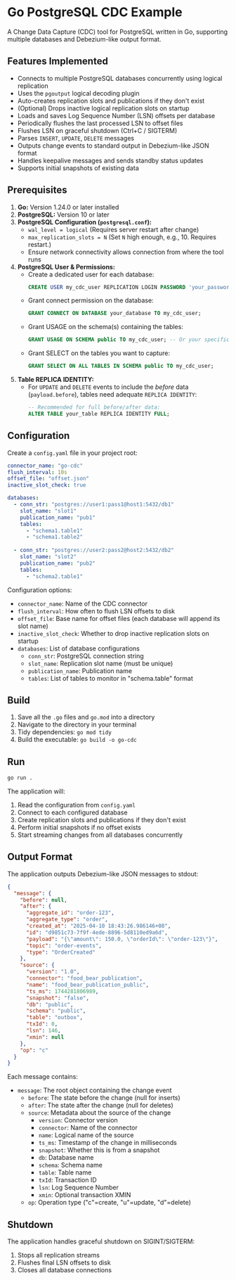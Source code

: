 # Go PostgreSQL CDC Example

A Change Data Capture (CDC) tool for PostgreSQL written in Go, supporting multiple databases and Debezium-like output format.

## Features Implemented

- Connects to multiple PostgreSQL databases concurrently using logical replication
- Uses the `pgoutput` logical decoding plugin
- Auto-creates replication slots and publications if they don't exist
- (Optional) Drops inactive logical replication slots on startup
- Loads and saves Log Sequence Number (LSN) offsets per database
- Periodically flushes the last processed LSN to offset files
- Flushes LSN on graceful shutdown (Ctrl+C / SIGTERM)
- Parses `INSERT`, `UPDATE`, `DELETE` messages
- Outputs change events to standard output in Debezium-like JSON format
- Handles keepalive messages and sends standby status updates
- Supports initial snapshots of existing data

## Prerequisites

1. **Go:** Version 1.24.0 or later installed
2. **PostgreSQL:** Version 10 or later
3. **PostgreSQL Configuration (`postgresql.conf`):**
   - `wal_level = logical` (Requires server restart after change)
   - `max_replication_slots = N` (Set `N` high enough, e.g., 10. Requires restart.)
   - Ensure network connectivity allows connection from where the tool runs
4. **PostgreSQL User & Permissions:**
   - Create a dedicated user for each database:
     ```sql
     CREATE USER my_cdc_user REPLICATION LOGIN PASSWORD 'your_password';
     ```
   - Grant connect permission on the database:
     ```sql
     GRANT CONNECT ON DATABASE your_database TO my_cdc_user;
     ```
   - Grant USAGE on the schema(s) containing the tables:
     ```sql
     GRANT USAGE ON SCHEMA public TO my_cdc_user; -- Or your specific schema
     ```
   - Grant SELECT on the tables you want to capture:
     ```sql
     GRANT SELECT ON ALL TABLES IN SCHEMA public TO my_cdc_user;
     ```
5. **Table REPLICA IDENTITY:**
   - For `UPDATE` and `DELETE` events to include the *before* data (`payload.before`), tables need adequate `REPLICA IDENTITY`:
     ```sql
     -- Recommended for full before/after data:
     ALTER TABLE your_table REPLICA IDENTITY FULL;
     ```

## Configuration

Create a `config.yaml` file in your project root:

```yaml
connector_name: "go-cdc"
flush_interval: 10s
offset_file: "offset.json"
inactive_slot_check: true

databases:
  - conn_str: "postgres://user1:pass1@host1:5432/db1"
    slot_name: "slot1"
    publication_name: "pub1"
    tables:
      - "schema1.table1"
      - "schema1.table2"
  
  - conn_str: "postgres://user2:pass2@host2:5432/db2"
    slot_name: "slot2"
    publication_name: "pub2"
    tables:
      - "schema2.table1"
```

Configuration options:
- `connector_name`: Name of the CDC connector
- `flush_interval`: How often to flush LSN offsets to disk
- `offset_file`: Base name for offset files (each database will append its slot name)
- `inactive_slot_check`: Whether to drop inactive replication slots on startup
- `databases`: List of database configurations
  - `conn_str`: PostgreSQL connection string
  - `slot_name`: Replication slot name (must be unique)
  - `publication_name`: Publication name
  - `tables`: List of tables to monitor in "schema.table" format

## Build

1. Save all the `.go` files and `go.mod` into a directory
2. Navigate to the directory in your terminal
3. Tidy dependencies: `go mod tidy`
4. Build the executable: `go build -o go-cdc`

## Run

```bash
go run .
```

The application will:
1. Read the configuration from `config.yaml`
2. Connect to each configured database
3. Create replication slots and publications if they don't exist
4. Perform initial snapshots if no offset exists
5. Start streaming changes from all databases concurrently

## Output Format

The application outputs Debezium-like JSON messages to stdout:

```json
{
  "message": {
    "before": null,
    "after": {
      "aggregate_id": "order-123",
      "aggregate_type": "order",
      "created_at": "2025-04-10 18:43:26.986146+08",
      "id": "d9851c73-7f9f-4ede-8896-5d8110ed9a6d",
      "payload": "{\"amount\": 150.0, \"orderId\": \"order-123\"}",
      "topic": "order-events",
      "type": "OrderCreated"
    },
    "source": {
      "version": "1.0",
      "connector": "food_bear_publication",
      "name": "food_bear_publication_public",
      "ts_ms": 1744281806989,
      "snapshot": "false",
      "db": "public",
      "schema": "public",
      "table": "outbox",
      "txId": 0,
      "lsn": 146,
      "xmin": null
    },
    "op": "c"
  }
}
```

Each message contains:
- `message`: The root object containing the change event
  - `before`: The state before the change (null for inserts)
  - `after`: The state after the change (null for deletes)
  - `source`: Metadata about the source of the change
    - `version`: Connector version
    - `connector`: Name of the connector
    - `name`: Logical name of the source
    - `ts_ms`: Timestamp of the change in milliseconds
    - `snapshot`: Whether this is from a snapshot
    - `db`: Database name
    - `schema`: Schema name
    - `table`: Table name
    - `txId`: Transaction ID
    - `lsn`: Log Sequence Number
    - `xmin`: Optional transaction XMIN
  - `op`: Operation type ("c"=create, "u"=update, "d"=delete)

## Shutdown

The application handles graceful shutdown on SIGINT/SIGTERM:
1. Stops all replication streams
2. Flushes final LSN offsets to disk
3. Closes all database connections